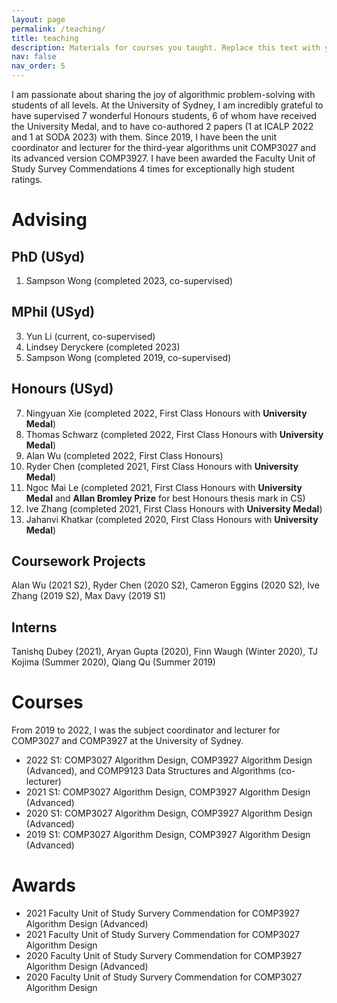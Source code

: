 ```yaml
---
layout: page
permalink: /teaching/
title: teaching
description: Materials for courses you taught. Replace this text with your description.
nav: false
nav_order: 5
---
```


I am passionate about sharing the joy of algorithmic problem-solving with students of all levels. At the University of Sydney, I am incredibly grateful to have supervised 7 wonderful Honours students, 6 of whom have received the University Medal, and to have co-authored 2 papers (1 at ICALP 2022 and 1 at SODA 2023) with them. Since 2019, I have been the unit coordinator and lecturer for the third-year algorithms unit COMP3027 and its advanced version COMP3927. I have been awarded the Faculty Unit of Study Survey Commendations 4 times for exceptionally high student ratings.

# Advising

## PhD (USyd)
1. Sampson Wong (completed 2023, co-supervised)

## MPhil (USyd)
3. Yun Li (current, co-supervised)
2. Lindsey Deryckere (completed 2023)
1. Sampson Wong (completed 2019, co-supervised)

## Honours (USyd)
7. Ningyuan Xie (completed 2022, First Class Honours with **University Medal**)
6. Thomas Schwarz (completed 2022, First Class Honours with **University Medal**)
5. Alan Wu (completed 2022, First Class Honours)
4. Ryder Chen (completed 2021, First Class Honours with **University Medal**)
3. Ngoc Mai Le (completed 2021, First Class Honours with **University Medal** and **Allan Bromley Prize** for best Honours thesis mark in CS)
2. Ive Zhang (completed 2021, First Class Honours with **University Medal**)
1. Jahanvi Khatkar (completed 2020, First Class Honours with **University Medal**)

## Coursework Projects

Alan Wu (2021 S2), Ryder Chen (2020 S2), Cameron Eggins (2020 S2), Ive Zhang (2019 S2), Max Davy (2019 S1)

## Interns

Tanishq Dubey (2021), Aryan Gupta (2020), Finn Waugh (Winter 2020), TJ Kojima (Summer 2020), Qiang Qu (Summer 2019)

# Courses
From 2019 to 2022, I was the subject coordinator and lecturer for COMP3027 and COMP3927 at the University of Sydney.

- 2022 S1: COMP3027 Algorithm Design, COMP3927 Algorithm Design (Advanced), and COMP9123 Data Structures and Algorithms (co-lecturer)
- 2021 S1: COMP3027 Algorithm Design, COMP3927 Algorithm Design (Advanced)
- 2020 S1: COMP3027 Algorithm Design, COMP3927 Algorithm Design (Advanced)
- 2019 S1: COMP3027 Algorithm Design, COMP3927 Algorithm Design (Advanced)

# Awards 

- 2021 Faculty Unit of Study Survery Commendation for COMP3927 Algorithm Design (Advanced)
- 2021 Faculty Unit of Study Survery Commendation for COMP3027 Algorithm Design
- 2020 Faculty Unit of Study Survery Commendation for COMP3927 Algorithm Design (Advanced)
- 2020 Faculty Unit of Study Survery Commendation for COMP3027 Algorithm Design
